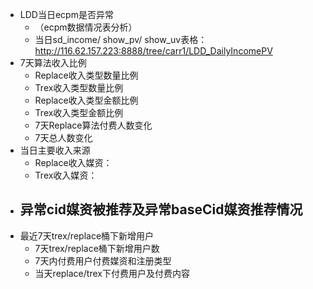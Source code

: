- LDD当日ecpm是否异常
	- （ecpm数据情况表分析）
	- 当日sd_income/ show_pv/ show_uv表格： 
	  http://116.62.157.223:8888/tree/carr1/LDD_DailyIncomePV
- 7天算法收入比例
	- Replace收入类型数量比例
	- Trex收入类型数量比例
	- Replace收入类型金额比例
	- Trex收入类型金额比例
	- 7天Replace算法付费人数变化
	- 7天总人数变化
- 当日主要收入来源
	- Replace收入媒资：
	- Trex收入媒资：
- 异常cid媒资被推荐及异常baseCid媒资推荐情况
	- 
- 最近7天trex/replace桶下新增用户
	- 7天trex/replace桶下新增用户数
	- 7天内付费用户付费媒资和注册类型
	- 当天replace/trex下付费用户及付费内容